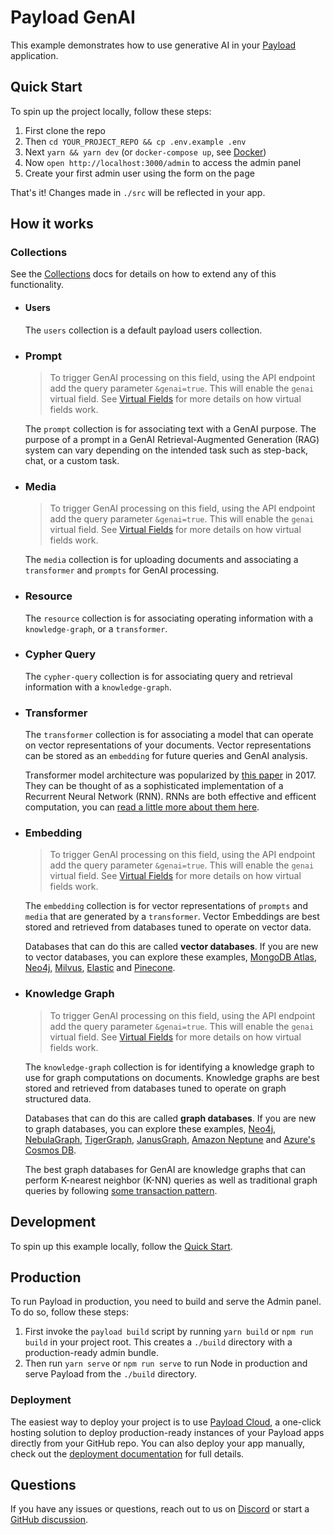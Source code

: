 # Payload GenAI

This example demonstrates how to use generative AI in your [Payload](https://github.com/payloadcms/payload) application.

## Quick Start

To spin up the project locally, follow these steps:

1. First clone the repo
1. Then `cd YOUR_PROJECT_REPO && cp .env.example .env`
1. Next `yarn && yarn dev` (or `docker-compose up`, see [Docker](#docker))
1. Now `open http://localhost:3000/admin` to access the admin panel
1. Create your first admin user using the form on the page

That's it! Changes made in `./src` will be reflected in your app.

## How it works

### Collections

See the [Collections](https://payloadcms.com/docs/configuration/collections) docs for details on how to extend any of this functionality.

- #### Users

  The `users` collection is a default payload users collection.

- ### Prompt

  > To trigger GenAI processing on this field, using the API endpoint add the query parameter `&genai=true`. This will enable the `genai` virtual field. See [Virtual Fields](https://github.com/payloadcms/payload/tree/main/examples/virtual-fields) for more details on how virtual fields work.

  The `prompt` collection is for associating text with a GenAI purpose. The purpose of a prompt in a GenAI Retrieval-Augmented Generation (RAG) system can vary depending on the intended task such as step-back, chat, or a custom task.

- ### Media

  > To trigger GenAI processing on this field, using the API endpoint add the query parameter `&genai=true`. This will enable the `genai` virtual field. See [Virtual Fields](https://github.com/payloadcms/payload/tree/main/examples/virtual-fields) for more details on how virtual fields work.

  The `media` collection is for uploading documents and associating a `transformer` and `prompts` for GenAI processing.

- ### Resource

  The `resource` collection is for associating operating information with a `knowledge-graph`, or a `transformer`.

- ### Cypher Query

  The `cypher-query` collection is for associating query and retrieval information with a `knowledge-graph`.

- ### Transformer

  The `transformer` collection is for associating a model that can operate on vector representations of your documents. Vector representations can be stored as an `embedding` for future queries and GenAI analysis.

  Transformer model architecture was popularized by [this paper](https://arxiv.org/pdf/1706.03762.pdf) in 2017. They can be thought of as a sophisticated implementation of a Recurrent Neural Network (RNN). RNNs are both effective and efficent computation, you can [read a little more about them here](https://karpathy.github.io/2015/05/21/rnn-effectiveness/).

- ### Embedding

  > To trigger GenAI processing on this field, using the API endpoint add the query parameter `&genai=true`. This will enable the `genai` virtual field. See [Virtual Fields](https://github.com/payloadcms/payload/tree/main/examples/virtual-fields) for more details on how virtual fields work.

  The `embedding` collection is for vector representations of `prompts` and `media` that are generated by a `transformer`. Vector Embeddings are best stored and retrieved from databases tuned to operate on vector data.

  Databases that can do this are called **vector databases**. If you are new to vector databases, you can explore these examples, [MongoDB Atlas](https://www.mongodb.com/products/platform/atlas-vector-search), [Neo4j](https://neo4j.com/), [Milvus](https://milvus.io/), [Elastic](https://www.elastic.co/) and [Pinecone](https://www.pinecone.io/).

- ### Knowledge Graph

  > To trigger GenAI processing on this field, using the API endpoint add the query parameter `&genai=true`. This will enable the `genai` virtual field. See [Virtual Fields](https://github.com/payloadcms/payload/tree/main/examples/virtual-fields) for more details on how virtual fields work.

  The `knowledge-graph` collection is for identifying a knowledge graph to use for graph computations on documents. Knowledge graphs are best stored and retrieved from databases tuned to operate on graph structured data.

  Databases that can do this are called **graph databases**. If you are new to graph databases, you can explore these examples, [Neo4j](https://neo4j.com/), [NebulaGraph](https://www.nebula-graph.io/), [TigerGraph](https://www.tigergraph.com/), [JanusGraph](https://janusgraph.org/), [Amazon Neptune](https://aws.amazon.com/neptune/) and [Azure's Cosmos DB](https://learn.microsoft.com/en-us/azure/cosmos-db/gremlin/introduction).

  The best graph databases for GenAI are knowledge graphs that can perform K-nearest neighbor (K-NN) queries as well as traditional graph queries by following [some transaction pattern](https://ieeexplore.ieee.org/document/8594636).

## Development

To spin up this example locally, follow the [Quick Start](#quick-start).

## Production

To run Payload in production, you need to build and serve the Admin panel. To do so, follow these steps:

1. First invoke the `payload build` script by running `yarn build` or `npm run build` in your project root. This creates a `./build` directory with a production-ready admin bundle.
1. Then run `yarn serve` or `npm run serve` to run Node in production and serve Payload from the `./build` directory.

### Deployment

The easiest way to deploy your project is to use [Payload Cloud](https://payloadcms.com/new/import), a one-click hosting solution to deploy production-ready instances of your Payload apps directly from your GitHub repo. You can also deploy your app manually, check out the [deployment documentation](https://payloadcms.com/docs/production/deployment) for full details.

## Questions

If you have any issues or questions, reach out to us on [Discord](https://discord.com/invite/payload) or start a [GitHub discussion](https://github.com/payloadcms/payload/discussions).
